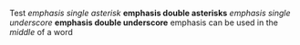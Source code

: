 Test
*emphasis single asterisk*
**emphasis double asterisks**
_emphasis single underscore_
__emphasis double underscore__
emphasis can be used in the *middle* of a word
